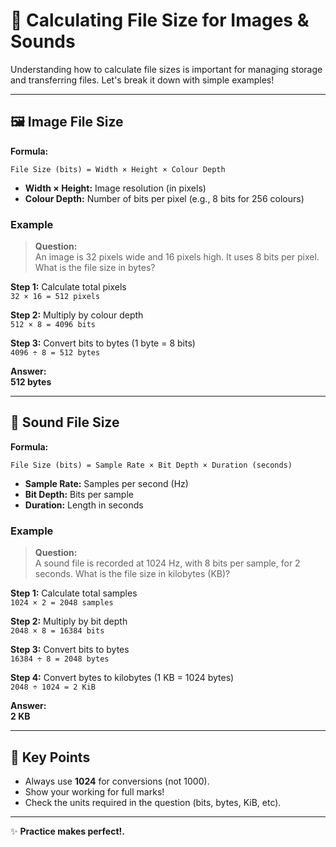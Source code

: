 # 📏 Calculating File Size for Images & Sounds

Understanding how to calculate file sizes is important for managing storage and transferring files. Let's break it down with simple examples!

---

## 🖼️ Image File Size

**Formula:**  
```
File Size (bits) = Width × Height × Colour Depth
```

- **Width × Height:** Image resolution (in pixels)
- **Colour Depth:** Number of bits per pixel (e.g., 8 bits for 256 colours)

### Example

> **Question:**  
> An image is 32 pixels wide and 16 pixels high. It uses 8 bits per pixel. What is the file size in bytes?

**Step 1:** Calculate total pixels  
`32 × 16 = 512 pixels`

**Step 2:** Multiply by colour depth  
`512 × 8 = 4096 bits`

**Step 3:** Convert bits to bytes (1 byte = 8 bits)  
`4096 ÷ 8 = 512 bytes`

**Answer:**  
**512 bytes**

---

## 🎵 Sound File Size

**Formula:**  
```
File Size (bits) = Sample Rate × Bit Depth × Duration (seconds)
```

- **Sample Rate:** Samples per second (Hz)
- **Bit Depth:** Bits per sample
- **Duration:** Length in seconds

### Example

> **Question:**  
> A sound file is recorded at 1024 Hz, with 8 bits per sample, for 2 seconds. What is the file size in kilobytes (KB)?

**Step 1:** Calculate total samples  
`1024 × 2 = 2048 samples`

**Step 2:** Multiply by bit depth  
`2048 × 8 = 16384 bits`

**Step 3:** Convert bits to bytes  
`16384 ÷ 8 = 2048 bytes`

**Step 4:** Convert bytes to kilobytes (1 KB = 1024 bytes)  
`2048 ÷ 1024 = 2 KiB`

**Answer:**  
**2 KB**

---

## 📝 Key Points

- Always use **1024** for conversions (not 1000).
- Show your working for full marks!
- Check the units required in the question (bits, bytes, KiB, etc).

---

✨ **Practice makes perfect!.**